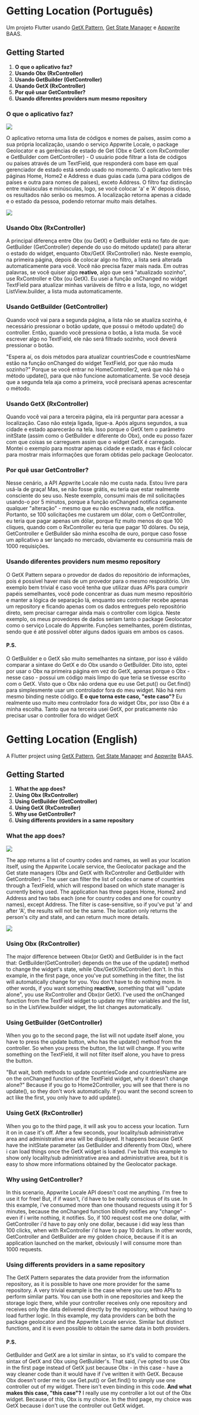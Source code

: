# Getting Location (Português)

Um projeto Flutter usando [GetX Pattern](https://kauemurakami.github.io/getx_pattern/?fbclid=IwAR1ejnKLnVZxJ9Diora2GI0ghEIIeKuvIjpmIUr2-QR1nZ_lf5UgQWzUjt4#home), [Get State Manager](https://pub.dev/packages/get) e [Appwrite](https://appwrite.io/) BAAS. 

## Getting Started

1. **O que o aplicativo faz?**
2. **Usando Obx (RxController)**
3. **Usando GetBuilder (GetController)**
4. **Usando GetX (RxController)**
5. **Por quê usar GetController?**
6. **Usando diferentes providers num mesmo repository**

### O que o aplicativo faz?

![](demonstration.gif)

O aplicativo retorna uma lista de códigos e nomes de países, assim como a sua própria localização, usando o serviço Appwrite Locale, o package Geolocator e as gerências de estado de Get (Obx e GetX com RxController e GetBuilder com GetController) - O usuário pode filtrar a lista de códigos ou países através de um TextField, que responderá com base em qual gerenciador de estado está sendo usado no momento. O aplicativo tem três páginas Home, Home2 e Address e duas guias cada (uma para códigos de países e outra para nomes de países), exceto Address. O filtro faz distinção entre maiúsculas e minúsculas, logo, se você colocar 'a' e 'A' depois disso, os resultados não serão os mesmos. A localização retorna apenas a cidade e o estado da pessoa, podendo retornar muito mais detalhes. 

![](address.gif)

### Usando Obx (RxController)

A principal diferença entre Obx (ou GetX) e GetBuilder está no fato de que: GetBuilder (GetController) depende do uso do método update() para alterar o estado do widget, enquanto Obx/GetX (RxController) não. Neste exemplo, na primeira página, depois de colocar algo no filtro, a lista será alterada automaticamente para você. Você não precisa fazer mais nada. Em outras palavras, se você quiser algo **reativo**, algo que será "atualizado sozinho", use RxController e Obx (ou GetX). Eu usei a função onChanged no widget TextField para atualizar minhas variáveis de filtro e a lista, logo, no widget ListView.builder, a lista muda automaticamente. 

### Usando GetBuilder (GetController) 

Quando você vai para a segunda página, a lista não se atualiza sozinha, é necessário pressionar o botão update, que possui o método update() do controller. Então, quando você pressiona o botão, a lista muda. Se você escrever algo no TextField, ele não será filtrado sozinho, você deverá pressionar o botão. 

"Espera aí, os dois métodos para atualizar countriesCode e countriesName estão na função onChanged do widget TextField, por que não muda sozinho?" 
Porque se você entrar no HomeController2, verá que não há o método update(), para que não funcione automaticamente. Se você deseja que a segunda tela aja como a primeira, você precisará apenas acrescentar o método.

### Usando GetX (RxController)

Quando você vai para a terceira página, ela irá perguntar para acessar a localização. Caso não esteja ligada, ligue-a. Após alguns segundos, a sua cidade e estado aparecerão na tela. Isso porque o GetX tem o parâmetro initState (assim como o GetBuilder e diferente do Obx), onde eu posso fazer com que coisas se carreguem assim que o widget GetX é carregado. Montei o exemplo para mostrar apenas cidade e estado, mas é fácil colocar para mostrar mais informações que foram obtidas pelo package Geolocator. 

### Por quê usar GetController?

Nesse cenário, a API Appwrite Locale não me custa nada. Estou livre para usá-la de graça! Mas, se não fosse grátis, eu teria que estar realmente consciente do seu uso. Neste exemplo, consumi mais de mil solicitações usando-o por 5 minutos, porque a função onChanged notifica cegamente qualquer "alteração" - mesmo que eu não escreva nada, ele notifica. Portanto, se 100 solicitações me custarem um dólar, com o GetController, eu teria que pagar apenas um dólar, porque fiz muito menos do que 100 cliques, quando com o RxController eu teria que pagar 10 dólares. Ou seja, GetController e GetBuilder são minha escolha de ouro, porque caso fosse um aplicativo a ser lançado no mercado, obviamente eu consumiria mais de 1000 requisições.

### Usando diferentes providers num mesmo repository

O GetX Pattern separa o provedor de dados do repositório de informações, pois é possível haver mais de um provedor para o mesmo respositório. Um exemplo bem trivial é caso você tenha que utilizar duas APIs para cumprir papéis semelhantes, você pode concentrar as duas num mesmo repositório e manter a lógica de separação lá, enquanto seu controller recebe apenas um repository e ficando apenas com os dados entregues pelo repositório direto, sem precisar carregar ainda mais o controller com lógica. Neste exemplo, os meus provedores de dados seriam tanto o package Geolocator como o serviço Locale do Appwrite. Funções semelhantes, porém distintas, sendo que é até possível obter alguns dados iguais em ambos os casos. 

#### P.S.

O GetBuilder e o GetX são muito semelhantes na sintaxe, por isso é válido comparar a sintaxe do GetX e do Obx usando o GetBuilder. Dito isto, optei por usar o Obx na primeira página em vez do GetX, apenas porque o Obx - nesse caso - possui um código mais limpo do que teria se tivesse escrito com o GetX. Visto que o Obx não ordena que eu use Get.put() ou Get.find() para simplesmente usar um controlador fora do meu widget. Não há nem mesmo binding neste código. **E o que torna este caso, "este caso"?** Eu realmente uso muito meu controlador fora do widget Obx, por isso Obx é a minha escolha. Tanto que na terceira usei GetX, por praticamente não precisar usar o controller fora do widget GetX

# Getting Location (English) 

A Flutter project using [GetX Pattern](https://kauemurakami.github.io/getx_pattern/?fbclid=IwAR1ejnKLnVZxJ9Diora2GI0ghEIIeKuvIjpmIUr2-QR1nZ_lf5UgQWzUjt4#home), [Get State Manager](https://pub.dev/packages/get) and [Appwrite](https://appwrite.io/) BAAS. 

## Getting Started

1. **What the app does?**
2. **Using Obx (RxController)**
3. **Using GetBuilder (GetController)**
4. **Using GetX (RxController)**
5. **Why use GetController?**
6. **Using differents providers in a same repository**

### What the app does?

![](demonstration.gif)

The app returns a list of country codes and names, as well as your location itself, using the Appwrite Locale service, the Geolocator package and the Get state managers (Obx and GetX with RxController and GetBuilder with GetController) - The user can filter the list of codes or name of countries through a TextField, which will respond based on which state manager is currently being used. The application has three pages Home, Home2 and Address and two tabs each (one for country codes and one for country names), except Address. The filter is case-sensitive, so if you've put 'a' and after 'A', the results will not be the same. The location only returns the person's city and state, and can return much more details.

![](address.gif)

### Using Obx (RxController)

The major difference between Obx(or GetX) and GetBuilder is in the fact that: GetBuilder(GetController) depends on the use of the update() method to change the widget's state, while Obx/GetX(RxController) don't. In this example, in the first page, once you've put something in the filter, the list will automatically change for you. You don't have to do nothing more. In other words, if you want something **reactive**, something that will "update alone", you use RxController and Obx(or GetX). I've used the onChanged function from the TextField widget to update my filter variables and the list, so in the ListView.builder widget, the list changes automatically.

### Using GetBuilder (GetController) 

When you go to the second page, the list will not update itself alone, you have to press the update button, who has the update() method from the controller. So when you press the button, the list will change. If you write something on the TextField, it will not filter itself alone, you have to press the button. 

"But wait, both methods to update countriesCode and countriesName are on the onChanged function of the TextField widget, why it doesn't change alone?" 
Because if you go to Home2Controller, you will see that there is no update(), so they don't work automatically. If you want the second screen to act like the first, you only have to add update().

### Using GetX (RxController) 

When you go to the third page, it will ask you to access your location. Turn it on in case it's off. After a few seconds, your locality/sub administrative area and administrative area will be displayed. It happens because GetX have the initState parameter (as GetBuilder and diferently from Obx), where i can load things once the GetX widget is loaded. I've built this example to show only locality/sub administrative area and administrative area, but it is easy to show more informations obtained by the Geolocator package. 

### Why using GetController?

In this scenario, Appwrite Locale API doesn't cost me anything. I'm free to use it for free! But, if if wasn't, i'd have to be really conscious of its use. In this example, i've consumed more than one thousand requests using it for 5 minutes, because the onChanged function blindly notifies any "change" - even if i write nothing, it notifies. So, if 100 request cost me one dollar, with GetController i'd have to pay only one dollar, because i did way less than 100 clicks, when with RxController i'd have to pay 10 dollars. In other words, GetController and GetBuilder are my golden choice, because if it is an application launched on the market, obviously I will consume more than 1000 requests.

### Using differents providers in a same repository

The GetX Pattern separates the data provider from the information repository, as it is possible to have one more provider for the same repository. A very trivial example is the case where you use two APIs to perform similar parts. You can use both in one repositories and keep the storage logic there, while your controller receives only one repository and receives only the data delivered directly by the repository, without having to load further logic. In this example, my data providers can be both the package geolocator and the Appwrite Locale service. Similar but distinct functions, and it is even possible to obtain the same data in both providers.

#### P.S.

GetBuilder and GetX are a lot similar in sintax, so it's valid to compare the sintax of GetX and Obx using GetBuilder's. That said, i've opted to use Obx in the first page instead of GetX just because Obx - in this case - have a way cleaner code than it would have if i've written it with GetX. Because Obx doesn't order me to use Get.put() or Get.find() to simply use one controller out of my widget. There isn't even binding in this code. **And what makes this case, "this case"?** I really use my controller a lot out of the Obx widget. Because of this, Obx is my choice. In the third page, my choice was GetX because i don't use the controller out GetX widget.

